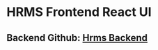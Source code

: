 # HRMS Frontend React UI 

## Backend Github: [Hrms Backend](https://github.com/RzayevTaleh01/Hrms_Java_Backend)
